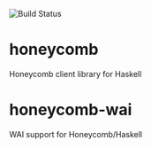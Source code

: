 ![Build Status](https://github.com/EarnestResearch/honeycomb-haskell/workflows/Test/badge.svg)

# honeycomb
Honeycomb client library for Haskell

# honeycomb-wai
WAI support for Honeycomb/Haskell
